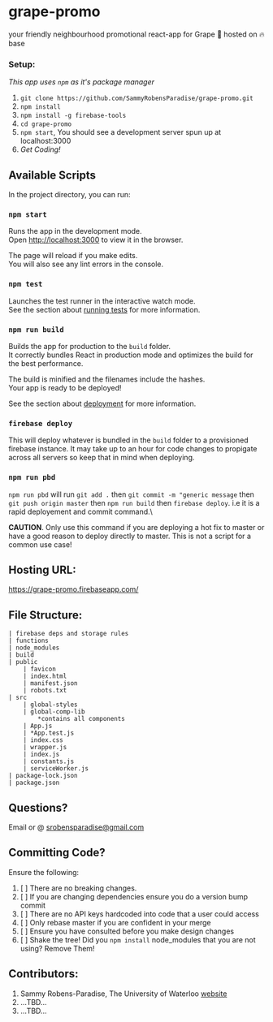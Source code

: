 # grape-promo
your friendly neighbourhood promotional react-app for Grape 🍇 hosted on 🔥 base



### Setup:
*This app uses `npm` as it's package manager*

1. `git clone https://github.com/SammyRobensParadise/grape-promo.git`
2. `npm install`
3. `npm install -g firebase-tools`
4. `cd grape-promo`
5. `npm start`, You should see a development server spun up at localhost:3000
6. <i>Get Coding!</i>



## Available Scripts

In the project directory, you can run:

### `npm start`

Runs the app in the development mode.<br>
Open [http://localhost:3000](http://localhost:3000) to view it in the browser.

The page will reload if you make edits.<br>
You will also see any lint errors in the console.

### `npm test`

Launches the test runner in the interactive watch mode.<br>
See the section about [running tests](https://facebook.github.io/create-react-app/docs/running-tests) for more information.

### `npm run build`

Builds the app for production to the `build` folder.<br>
It correctly bundles React in production mode and optimizes the build for the best performance.

The build is minified and the filenames include the hashes.<br>
Your app is ready to be deployed!

See the section about [deployment](https://facebook.github.io/create-react-app/docs/deployment) for more information.

### `firebase deploy` 

This will deploy whatever is bundled in the `build` folder to a provisioned firebase instance. It may take up to an hour for code changes to propigate across all servers so keep that in mind when deploying.

###  `npm run pbd`

`npm run pbd` will run `git add .` then `git commit -m "generic message` then `git push origin master` then `npm run build` then `firebase deploy`. i.e it is  a rapid deployement and commit command.\

<b>CAUTION</b>. Only use this command if you are deploying a hot fix to master or have a good reason to deploy directly to master. This is not a script for a common use case!

## Hosting URL:

https://grape-promo.firebaseapp.com/

## File Structure:
```
| firebase deps and storage rules
| functions
| node_modules
| build
| public
    | favicon
    | index.html
    | manifest.json
    | robots.txt
| src
    | global-styles
    | global-comp-lib
        *contains all components
    | App.js
    | *App.test.js
    | index.css
    | wrapper.js
    | index.js
    | constants.js
    | serviceWorker.js
| package-lock.json
| package.json
```

## Questions?

Email or @ srobensparadise@gmail.com

## Committing Code?
Ensure the following:
1. [ ] There are no breaking changes.
2. [ ] If you are changing dependencies ensure you do a version bump commit
3. [ ] There are no API keys hardcoded into code that a user could access
4. [ ] Only rebase master if you are confident in your merge
5. [ ] Ensure you have consulted before you make design changes
6. [ ] Shake the tree! Did you `npm install` node_modules that you are not using? Remove Them!

## Contributors:

1.  Sammy Robens-Paradise, The University of Waterloo [website](https://sammyrp.com)
2.  ...TBD...
3.  ...TBD...